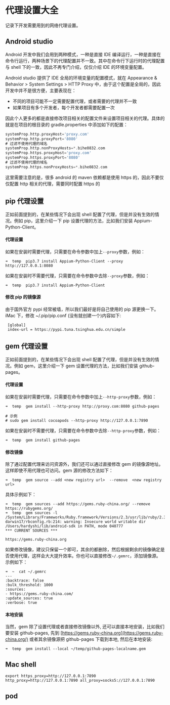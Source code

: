 # 代理设置大全

记录下开发需要用到的网络代理设置。

## Android studio

Android 开发中我们会用到两种模式，一种是直接 IDE 编译运行，一种是直接在命令行运行，两种场景下的代理配置并不一致。其中在命令行下运行时的代理配置与 shell 下的一致，因此不再专门介绍，仅仅介绍 IDE 的环境变量配置。

Android studio 提供了 IDE 全局的环境变量的配置模式，就在 Appearance & Behavior > System Settings > HTTP Proxy 中，由于这个配置是全局的，因此开发中并不是很方便，主要表现在：

- 不同的项目可能不一定需要配置代理，或者需要的代理并不一致
- 如果项目有多个开发者，每个开发者都需要配置一次

因此个人更多的都是直接修改项目相关的配置文件来设置项目相关的代理。具体的就是在项目的根目录的 gradle.properties 中添加如下的配置：

```groovy
systemProp.http.proxyHost='proxy.com'
systemProp.http.proxyPort='8080'
# 过滤不使用代理的域名
systemProp.http.nonProxyHosts=*.bihe0832.com
systemProp.https.proxyHost='proxy.com'
systemProp.https.proxyPort='8080'
# 过滤不使用代理的域名
systemProp.https.nonProxyHosts=*.bihe0832.com
```

这里需要注意的是，很多 android 的 maven 依赖都是使用 https 的，因此不要仅仅配置 http 相关的代理，需要同时配置 https 的

## pip 代理设置

正如前面提到的，在某些情况下会出现 shell 配置了代理，但是并没有生效的情况。例如 pip，这里介绍一下 pip 设置代理的方法，比如我们安装 Appium-Python-Client。

#### 代理设置

如果在安装时需要代理，只需要在命令参数中加上`--proxy`参数，例如：

```shell
➜  temp  pip3.7 install Appium-Python-Client --proxy http://127.0.0.1:8080
```

如果在安装时不需要代理，只需要在命令参数中去除`--proxy`参数，例如：

```shell
➜  temp  pip3.7 install Appium-Python-Client
```

#### 修改 pip 的镜像源

由于国外官方 pypi 经常被墙，所以我们最好是将自己使用的 pip 源更换一下。iMac 下，修改 ~/.pip/pip.conf (没有就创建一个)内容如下:

```shell
 [global]
 index-url = https://pypi.tuna.tsinghua.edu.cn/simple
```

## gem 代理设置

正如前面提到的，在某些情况下会出现 shell 配置了代理，但是并没有生效的情况。例如 gem，这里介绍一下 gem 设置代理的方法，比如我们安装 github-pages。

#### 代理设置

如果在安装时需要代理，只需要在命令参数中加上`--http-proxy`参数，例如：

```shell
➜  temp  gem install --http-proxy http://proxy.com:8080 github-pages

# 示例
# sudo gem install cocoapods --http-proxy http://127.0.0.1:7890
```

如果在安装时不需要代理，只需要在命令参数中去除`--http-proxy`参数，例如：

```shell
➜  temp  gem install github-pages
```

#### 修改镜像

除了通过配置代理来访问资源外，我们还可以通过直接修改 gem 的镜像源地址。这样即使不用代理也可访问。gem 源的修改方法如下：

```shell
➜  temp  gem source --add <new registry url>  --remove  <new registry url>
```

具体示例如下：

```shell
➜  temp  gem sources --add https://gems.ruby-china.org/ --remove https://rubygems.org/
➜  temp  gem sources -l
/System/Library/Frameworks/Ruby.framework/Versions/2.3/usr/lib/ruby/2.3.0/universal-darwin17/rbconfig.rb:214: warning: Insecure world writable dir /Users/hardyshi/lib/android-sdk in PATH, mode 040777
*** CURRENT SOURCES ***

https://gems.ruby-china.org
```

如果修改镜像，建议只保留一个即可，其余的都删除，然后根据剩余的镜像确定是否使用代理，这样会大大提升效率。你也可以直接修改`~/.gemrc`，添加镜像源。示例如下：

```shell
➜  ~  cat ~/.gemrc
---
:backtrace: false
:bulk_threshold: 1000
:sources:
- https://gems.ruby-china.com/
:update_sources: true
:verbose: true
```

#### 本地安装

当然，gem 除了设置代理或者直接修改镜像以外, 还可以直接本地安装，比如我们要安装 github-pages, 先到 [https://gems.ruby-china.org](https://gems.ruby-china.org/) 或者其余镜像源把 github-pages 下载到本地, 然后在本地安装:

```shell
➜  temp  gem install --local ~/temp/github-pages-localname.gem
```

## Mac shell

```shell
export https_proxy=http://127.0.0.1:7890 http_proxy=http://127.0.0.1:7890 all_proxy=socks5://127.0.0.1:7890
```

## pod
